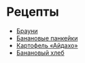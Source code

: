 # Рецепты

- [Брауни](brownie.md)
- [Банановые панкейки](banana.md)
- [Картофель «Айдахо»](potato.md)
- [Банановый хлеб](hleb.md)
